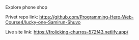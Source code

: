 Explore phone shop

Privet repo link: 
https://github.com/Programming-Hero-Web-Course4/lucky-one-Samirun-Shuvo

Live site link:
https://frolicking-churros-572f43.netlify.app/

